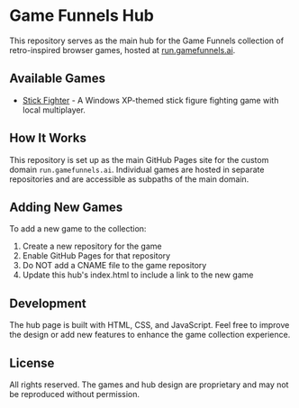 # Game Funnels Hub

This repository serves as the main hub for the Game Funnels collection of retro-inspired browser games, hosted at [run.gamefunnels.ai](http://run.gamefunnels.ai).

## Available Games

- [Stick Fighter](http://run.gamefunnels.ai/stick-fighter/) - A Windows XP-themed stick figure fighting game with local multiplayer.

## How It Works

This repository is set up as the main GitHub Pages site for the custom domain `run.gamefunnels.ai`. Individual games are hosted in separate repositories and are accessible as subpaths of the main domain.

## Adding New Games

To add a new game to the collection:

1. Create a new repository for the game
2. Enable GitHub Pages for that repository
3. Do NOT add a CNAME file to the game repository
4. Update this hub's index.html to include a link to the new game

## Development

The hub page is built with HTML, CSS, and JavaScript. Feel free to improve the design or add new features to enhance the game collection experience.

## License

All rights reserved. The games and hub design are proprietary and may not be reproduced without permission. 
